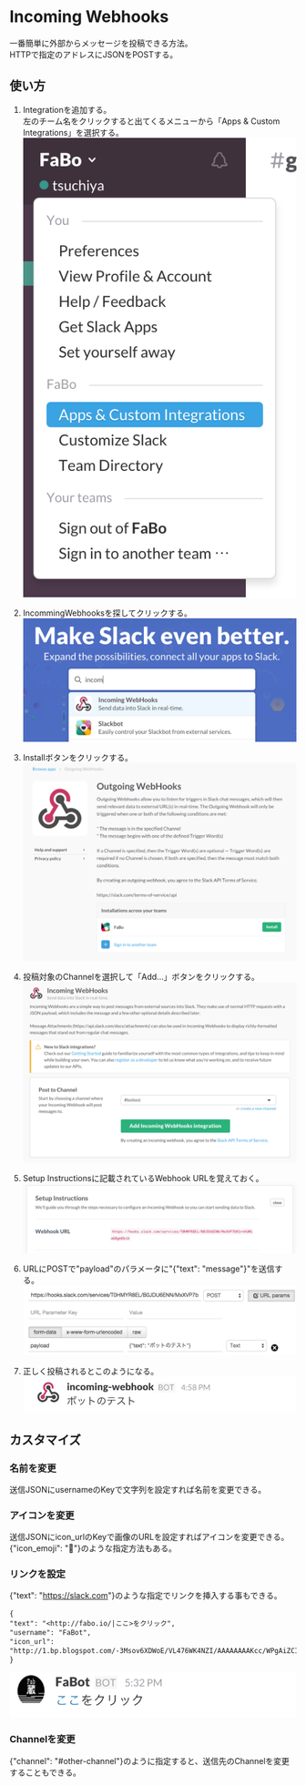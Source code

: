 # Incoming Webhooks

一番簡単に外部からメッセージを投稿できる方法。  
HTTPで指定のアドレスにJSONをPOSTする。


## 使い方

1. Integrationを追加する。  
  左のチーム名をクリックすると出てくるメニューから「Apps & Custom Integrations」を選択する。
 ![](slack-iw-001.png)

2. IncommingWebhooksを探してクリックする。
 ![](slack-iw-002.png)

3. Installボタンをクリックする。
 ![](slack-iw-003.png)

4. 投稿対象のChannelを選択して「Add...」ボタンをクリックする。
 ![](slack-iw-004.png)

5. Setup Instructionsに記載されているWebhook URLを覚えておく。
 ![](slack-iw-005.png)

6. URLにPOSTで"payload"のパラメータに"{"text": "message"}"を送信する。
 ![](slack-iw-006.png)

7. 正しく投稿されるとこのようになる。
  ![](slack-iw-007.png)


## カスタマイズ

### 名前を変更

 送信JSONにusernameのKeyで文字列を設定すれば名前を変更できる。

### アイコンを変更

 送信JSONにicon_urlのKeyで画像のURLを設定すればアイコンを変更できる。  
{"icon_emoji": ":ghost:"}のような指定方法もある。


### リンクを設定

 {"text": "<https://slack.com>"}のような指定でリンクを挿入する事もできる。


 ```
{
 "text": "<http://fabo.io/|ここ>をクリック",  
 "username": "FaBot",   
 "icon_url": "http://1.bp.blogspot.com/-3Msov6XDWoE/VL476WK4NZI/AAAAAAAAKcc/WPgAiZCIRwY/s320/logo2.png"  
}
 ```
 ![](slack-iw-008.png)

### Channelを変更

 {"channel": "#other-channel"}のように指定すると、送信先のChannelを変更することもできる。
